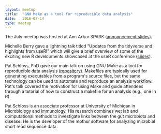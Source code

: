 ```yaml
---
layout: meetup
title:  "GNU Make as a tool for reproducible data analysis"
date:   2016-07-14
type: meetup
---
```


The July meetup was hosted at Ann Arbor SPARK ([announcement slides](https://cdn.rawgit.com/AnnArborRUserGroup/Presentations/master/2016-07/announcements/announcements.html)).

Michelle Berry gave a lightning talk titled "Updates from the tidyverse and highlights from useR!" which will give a brief overview of some of the exciting new R developments showcased at the useR conference ([slides](https://cdn.rawgit.com/AnnArborRUserGroup/Presentations/master/2016-07/tidyverse-updates/tidyverse-updates.html)).

Pat Schloss, PhD gave our main talk on using GNU Make as a tool for reproducible data analysis ([repository](https://github.com/pschloss/make_tutorial)). Makefiles are typically used for generating executables from a program's source files, but the same technology can be used to automate and reproduce an analysis workflow. Pat's talk covered the motivation for using Make and guide attendees through a tutorial of how to construct a makefile for an analysis (e.g., one in R).

Pat Schloss is an associate professor at University of Michigan in Microbiology and Immunology. His research combines wet lab and computational methods to investigate links between the gut microbiota and disease. He is the developer of the mothur software for analyzing microbial short read sequence data.
